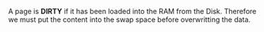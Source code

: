 A page is **DIRTY** if it has been loaded into the RAM from the Disk. Therefore we must put the content into the swap space before overwritting the data.